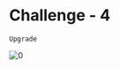 # Challenge - 4
    Upgrade

![0](https://github.com/yuchormanski/React-challenges/assets/693307/abaa8e22-b3f1-45e8-8209-2f8608b9a0b6)
